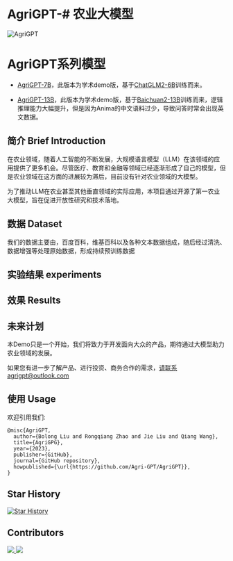 # AgriGPT-# 农业大模型

![AgriGPT](resources/AgriGPT.png)

# AgriGPT系列模型

- [AgriGPT-7B](https://huggingface.co/AgriGPT/AgriGPT-7B)，此版本为学术demo版，基于[ChatGLM2-6B](https://github.com/THUDM/ChatGLM2-6B)训练而来。

- [AgriGPT-13B](https://huggingface.co/AgriGPT/AgriGPT-13B)，此版本为学术demo版，基于[Baichuan2-13B](https://github.com/baichuan-inc/Baichuan2-13B)训练而来，逻辑推理能力大幅提升，但是因为Anima的中文语料过少，导致问答时常会出现英文数据。

## 简介 Brief Introduction

在农业领域，随着人工智能的不断发展，大规模语言模型（LLM）在该领域的应用提供了更多机会。尽管医疗、教育和金融等领域已经逐渐形成了自己的模型，但是农业领域在这方面的进展较为滞后，目前没有针对农业领域的大模型。

为了推动LLM在农业甚至其他垂直领域的实际应用，本项目通过开源了第一农业大模型，旨在促进开放性研究和技术落地。

## 数据 Dataset

我们的数据主要由，百度百科，维基百科以及各种文本数据组成，随后经过清洗、数据增强等处理原始数据，形成持续预训练数据


## 实验结果 experiments

## 效果 Results

## 未来计划

本Demo只是一个开始，我们将致力于开发面向大众的产品，期待通过大模型助力农业领域的发展。

如果您有进一步了解产品、进行投资、商务合作的需求，请联系agrigpt@outlook.com

##  使用 Usage



欢迎引用我们:

```
@misc{AgriGPT,
  author={Bolong Liu and Rongqiang Zhao and Jie Liu and Qiang Wang},
  title={AgriGPG},
  year={2023},
  publisher={GitHub},
  journal={GitHub repository},
  howpublished={\url{https://github.com/Agri-GPT/AgriGPT}},
}
```




## Star History

[![Star History](https://api.star-history.com/svg?repos=Agri-GPT/AgriGPT&type=Date)](https://star-history.com/#Agri-GPT/AgriGPT&Date)

## Contributors
<a href="https://github.com/bolongliu/bolongliu/graphs/contributors">
  <img src="https://contrib.rocks/image?repo=bolongliu/bolongliu" />
</a>

<a href="https://github.com/Agri-GPT/AgriGPT/graphs/contributors">
  <img src="https://contrib.rocks/image?repo=Agri-GPT/AgriGPT" />
</a>
